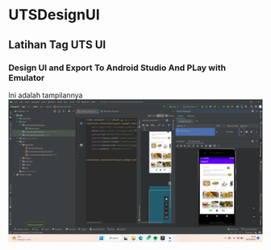 # UTSDesignUI
## Latihan Tag UTS UI

### Design UI and Export To Android Studio And PLay with Emulator
Ini adalah tampilannya
![Gambar 1](screenshoot/ss11.png)

